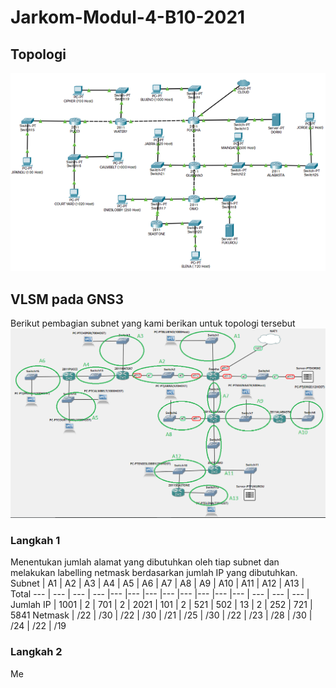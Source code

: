 # Jarkom-Modul-4-B10-2021
## Topologi
![Topologi](/assets/topologi.png)
## VLSM pada GNS3
Berikut pembagian subnet yang kami berikan untuk topologi tersebut
![Topologi VLSM](/assets/vlsm.png)
### Langkah 1
Menentukan jumlah alamat yang dibutuhkan oleh tiap subnet dan melakukan labelling netmask berdasarkan jumlah IP yang dibutuhkan.
Subnet | A1 | A2 | A3 | A4 | A5 | A6 | A7 | A8 | A9 | A10 | A11 | A12 | A13 | Total
--- | --- | --- | --- |--- |--- |--- |--- |--- |--- |--- |--- | --- | --- | --- |
Jumlah IP | 1001 | 2 | 701 | 2 | 2021 | 101 | 2 | 521 | 502 | 13 | 2 | 252 | 721 | 5841
Netmask | /22 | /30 | /22 | /30 | /21 | /25 | /30 | /22 | /23 | /28 | /30 | /24 | /22 | /19
### Langkah 2
Me
